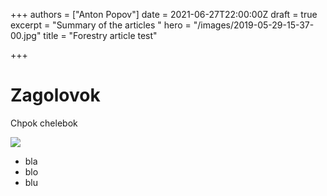 +++
authors = ["Anton Popov"]
date = 2021-06-27T22:00:00Z
draft = true
excerpt = "Summary of the articles "
hero = "/images/2019-05-29-15-37-00.jpg"
title = "Forestry article test"

+++
# Zagolovok

Chpok chelebok

![](https://basicbb.com/images/fullsize/CR_01.jpg)

* bla
* blo
* blu